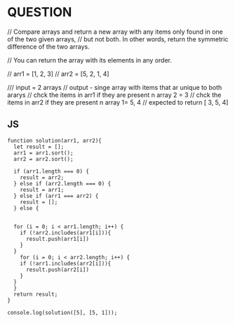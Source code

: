 
# QUESTION
// Compare arrays and return a new array with any items only found in one of the two given arrays, 
// but not both. In other words, return the symmetric difference of the two arrays.

// You can return the array with its elements in any order.

// arr1 = [1, 2, 3]
// arr2 = [5, 2, 1, 4]

/// input = 2 arrays
// output - singe array with items that ar unique to both ararys
// chck  the items in arr1 if they are present n array 2 = 3
// chck  the items in arr2 if they are present n array 1=  5, 4
// expected to return [ 3, 5, 4]

## JS
```
function solution(arr1, arr2){
  let result = [];
  arr1 = arr1.sort();
  arr2 = arr2.sort();
  
  if (arr1.length === 0) {
    result = arr2;
  } else if (arr2.length === 0) {
    result = arr1;
  } else if (arr1 === arr2) {
    result = [];
  } else {
  
  
  for (i = 0; i < arr1.length; i++) {
    if (!arr2.includes(arr1[i])){
      result.push(arr1[i])
    }
  }
    for (i = 0; i < arr2.length; i++) {
    if (!arr1.includes(arr2[i])){
      result.push(arr2[i])
    }
  }
  }
  return result;
}

console.log(solution([5], [5, 1]));

```

